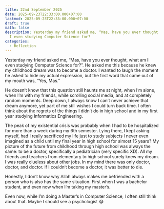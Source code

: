 ```yaml
---
title: 22nd September 2025
date: 2025-09-23T22:33:00.000+07:00
lastmod: 2025-09-23T22:33:00.000+07:00
draft: true
math: false
description: Yesterday my friend asked me, “Mas, have you ever thought, what am
  I even studying Computer Science for?
categories:
  - Reflection
---
```

Yesterday my friend asked me, “Mas, have you ever thought, what am I even studying Computer Science for?”. He asked me this because he knew my childhood dream was to become a doctor. I wanted to laugh the moment he asked to hide my actual expression, but the first word that came out of my mouth was, “Yes, Mas.”

He doesn’t know that this question still haunts me at night, when I’m alone, when I’m with my friends, while scrolling social media, and at completely random moments. Deep down, I always know I can’t never achieve that dream anymore, yet part of me still wishes I could turn back time. I often think about the regrets of the things I didn’t do in high school and in my first year studying Informatics Engineering.

The peak of my existential crisis was probably when I had to be hospitalized for more than a week during my 6th semester. Lying there, I kept asking myself, had I really sacrificed my life just to study subjects I never even imagined as a child until my final year in high school for almost 15 years? My picture of the future from childhood through high school was always the same: to be a doctor, specifically a pediatrician (very specific XD). All my friends and teachers from elementary to high school surely knew my dream. I was really clueless about other jobs. In my mind there was only doctor, doctor, and doctor. If I couldn’t become a doctor, it was better to die.

Honestly, I don’t know why Allah always makes me befriended with a person who is also has the same situation. First when I was a bachelor student, and even now when I’m taking my master’s.



Even now, while I’m doing a Master’s in Computer Science, I often still think about that. Maybe I should see a psychologist 😂
